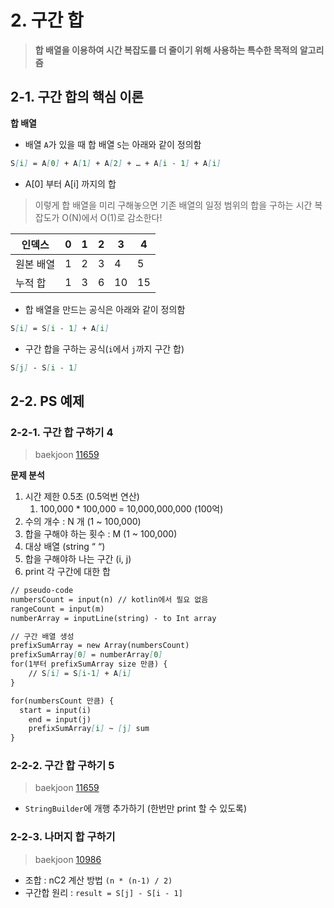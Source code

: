 # 2. 구간 합

> **합 배열을 이용하여 시간 복잡도를 더 줄이기 위해 사용하는 특수한 목적의 알고리즘**

## 2-1. 구간 합의 핵심 이론

**합 배열**

- 배열 `A`가 있을 때 합 배열 `S`는 아래와 같이 정의함

```markdown
S[i] = A[0] + A[1] + A[2] + … + A[i - 1] + A[i]
```

- A[0] 부터 A[i] 까지의 합

> 이렇게 합 배열을 미리 구해놓으면 기존 배열의 일정 범위의 합을 구하는 시간 복잡도가 O(N)에서 O(1)로 감소한다!

| 인덱스 | 0 | 1 | 2 | 3 | 4 |
| --- | --- | --- | --- | --- | --- |
| 원본 배열 | 1 | 2 | 3 | 4 | 5 |
| 누적 합 | 1 | 3 | 6 | 10 | 15 |

- 합 배열을 만드는 공식은 아래와 같이 정의함

```markdown
S[i] = S[i - 1] + A[i]
```

- 구간 합을 구하는 공식(`i`에서 `j`까지 구간 합)

```markdown
S[j] - S[i - 1]
```

## 2-2. PS 예제

### 2-2-1. 구간 합 구하기 4

> baekjoon [11659](https://www.acmicpc.net/problem/11659)

**문제 분석**

1. 시간 제한 0.5초 (0.5억번 연산)
    1. 100,000 * 100,000 = 10,000,000,000 (100억)
2. 수의 개수 : N 개 (1 ~ 100,000)
3. 합을 구해야 하는 횟수 : M (1 ~ 100,000)
4. 대상 배열 (string “ “)
5. 합을 구해야하 나는 구간 (i, j)
6. print 각 구간에 대한 합

```markdown
// pseudo-code
numbersCount = input(n) // kotlin에서 필요 없음
rangeCount = input(m)
numberArray = inputLine(string) - to Int array

// 구간 배열 생성
prefixSumArray = new Array(numbersCount)
prefixSumArray[0] = numberArray[0]
for(1부터 prefixSumArray size 만큼) {
	// S[i] = S[i-1] + A[i]
}

for(numbersCount 만큼) {
  start = input(i)
	end = input(j)
	prefixSumArray[i] ~ [j] sum
}
```

### 2-2-2. 구간 합 구하기 5

> baekjoon [11659](https://www.acmicpc.net/problem/11659)

- `StringBuilder`에 개행 추가하기 (한번만 print 할 수 있도록)

### 2-2-3. 나머지 합 구하기

> baekjoon [10986](https://www.acmicpc.net/problem/10986)

- 조합 : nC2 계산 방법 `(n * (n-1) / 2)`
- 구간합 원리 : `result = S[j] - S[i - 1]`